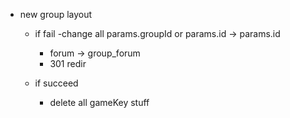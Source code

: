 - new group layout
  - if fail
    -change all params.groupId or params.id -> params.id
    - forum -> group_forum
    - 301 redir

  - if succeed
    - delete all gameKey stuff
